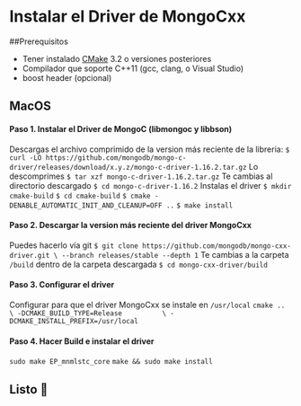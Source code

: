 # Instalar el Driver de MongoCxx
##Prerequisitos
- Tener instalado [CMake](https://cmake.org/) 3.2 o versiones posteriores
- Compilador que soporte C++11 (gcc, clang, o Visual Studio)
- boost header (opcional)
## MacOS
#### Paso 1. Instalar el Driver de MongoC (libmongoc y libbson)
Descargas el archivo comprimido de la version más reciente de la libreria:
`$ curl -LO https://github.com/mongodb/mongo-c-driver/releases/download/x.y.z/mongo-c-driver-1.16.2.tar.gz`
Lo descomprimes
`$ tar xzf mongo-c-driver-1.16.2.tar.gz`
Te cambias al directorio descargado
`$ cd mongo-c-driver-1.16.2`
Instalas el driver
`$ mkdir cmake-build`
`$ cd cmake-build`
`$ cmake -DENABLE_AUTOMATIC_INIT_AND_CLEANUP=OFF ..`
`$ make install`
#### Paso 2. Descargar la version más reciente del driver MongoCxx
Puedes hacerlo vía git
`$ git clone https://github.com/mongodb/mongo-cxx-driver.git \ --branch releases/stable --depth 1`
Te cambias a la carpeta `/build` dentro de la carpeta descargada
`$ cd mongo-cxx-driver/build`
#### Paso 3. Configurar el driver
Configurar para que el driver MongoCxx se instale en `/usr/local`
`cmake ..                                \
    -DCMAKE_BUILD_TYPE=Release          \
    -DCMAKE_INSTALL_PREFIX=/usr/local`
#### Paso 4. Hacer Build e instalar el driver
`sudo make EP_mnmlstc_core`
`make && sudo make install`
## Listo 🤟
